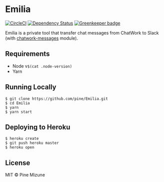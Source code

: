 # Emilia
[![CircleCI](https://circleci.com/gh/pine/Emilia/tree/master.svg?style=shield)](https://circleci.com/gh/pine/Emilia/tree/master) [![Dependency Status](https://gemnasium.com/badges/github.com/pine/Emilia.svg)](https://gemnasium.com/github.com/pine/Emilia) [![Greenkeeper badge](https://badges.greenkeeper.io/pine/Emilia.svg)](https://greenkeeper.io/)

Emilia is a private tool that transfer chat messages from ChatWork to Slack (with [chatwork-messages](https://github.com/pine/chatwork-messages) module).

## Requirements

- Node v`$(cat .node-version)`
- Yarn

## Running Locally

```
$ git clone https://github.com/pine/Emilia.git
$ cd Emilia
$ yarn
$ yarn start
```

## Deploying to Heroku

```
$ heroku create
$ git push heroku master
$ heroku open
```

## License
MIT &copy; Pine Mizune

